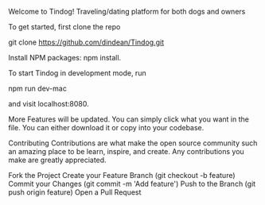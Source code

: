 Welcome to Tindog!
Traveling/dating platform for both dogs and owners

To get started, first clone the repo

git clone https://github.com/dindean/Tindog.git

Install NPM packages:  npm install.

To start Tindog in development mode, run

npm run dev-mac

and visit localhost:8080.


More Features will be updated. You can simply click what you want in the file.
You can either download it or copy into your codebase.

Contributing
Contributions are what make the open source community such an amazing place to be learn, inspire, and create. 
Any contributions you make are greatly appreciated.

Fork the Project
Create your Feature Branch (git checkout -b feature)
Commit your Changes (git commit -m 'Add feature')
Push to the Branch (git push origin feature)
Open a Pull Request
